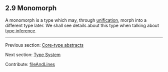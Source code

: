 ## 2.9 Monomorph

A monomorph is a type which may, through [unification](type-system-unification.md), morph into a different type later. We shall see details about this type when talking about [type inference](type-system-type-inference.md).

---

Previous section: [Core-type abstracts](types-abstract-core-type.md)

Next section: [Type System](type-system.md)

Contribute: [fileAndLines](https://github.com/HaxeFoundation/HaxeManual/blob/master/02-types.tex#L813-813)